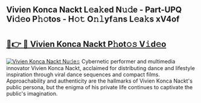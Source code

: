 ## Vivien Konca Nackt L𝚎a𝚔ed N𝚞𝚍e - Part-UPQ Vi𝚍𝚎o P𝚑𝚘tos - H𝚘𝚝 O𝚗𝚕yf𝚊ns L𝚎a𝚔s xV4of

# <h2><a href="http://kf8t1f.oniu.top/?m=Vivien+Konca+Nackt">🔗👉 🔴 Vivien Konca Nackt P𝚑ot𝚘𝚜 V𝚒d𝚎o</a></h2>

[![Vivien Konca Nackt Nu𝚍e𝚜](https://i.imgur.com/0qMVB7G.gif)](http://kf8t1f.oniu.top/?m=Vivien+Konca+Nackt)
Cybernetic performer and multimedia innovator Vivien Konca Nackt, acclaimed for distributing dance and lifestyle inspiration through viral dance sequences and compact films. Approachability and authenticity are the hallmarks of Vivien Konca Nackt's public persona, but the enigma of his private life continues to captivate the public's imagination.  
